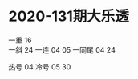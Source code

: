# 2020-131期大乐透

一重      16      
一斜      24
一连      04 05
一同尾    04 24


热号      04 
冷号      05 30
 